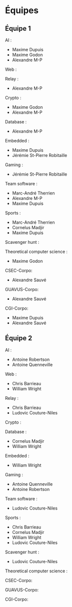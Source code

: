 Équipes
=======

Équipe 1
--------
AI : 
- Maxime Dupuis 
- Maxime Godon 
- Alexandre M-P 
  
Web : 
  
Relay : 
- Alexandre M-P 

Crypto : 
- Maxime Godon 
- Alexandre M-P 
  
Database : 
- Alexandre M-P 

Embedded : 
- Maxime Dupuis
- Jérémie St-Pierre Robitaille
  
Gaming : 
- Jérémie St-Pierre Robitaille 
  
Team software : 
- Marc-André Therrien 
- Alexandre M-P
- Maxime Dupuis
  
Sports : 
- Marc-André Therrien 
- Cornelus Madjir
- Maxime Dupuis
  
Scavenger hunt : 

Theoretical computer science :
- Maxime Godon
  
CSEC-Corpo:
- Alexandre Sauvé

GUAVUS-Corpo:
- Alexandre Sauvé

CGI-Corpo:
- Maxime Dupuis
- Alexandre Sauvé
  
Équipe 2
--------
AI : 
- Antoine Robertson 
- Antoine Quenneville 
  
Web : 
- Chris Barrieau 
- William Wright 
  
Relay : 
- Chris Barrieau 
- Ludovic Couture-Niles
  
Crypto : 

Database : 
- Cornelus Madjir 
- William Wright 
  
Embedded : 
- William Wright 
  
Gaming : 
- Antoine Quenneville 
- Antoine Robertson 
  
Team software : 
- Ludovic Couture-Niles

Sports : 
- Chris Barrieau 
- Cornelus Madjir 
- William Wright 
- Ludovic Couture-Niles
  
Scavenger hunt : 
- Ludovic Couture-Niles

Theoretical computer science :

CSEC-Corpo:


GUAVUS-Corpo:


CGI-Corpo:

